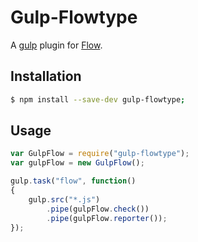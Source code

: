# Gulp-Flowtype
A [gulp](https://gulpjs.com) plugin for [Flow](http://flowtype.org).

## Installation
```bash
$ npm install --save-dev gulp-flowtype;
```

## Usage
```js
var GulpFlow = require("gulp-flowtype");
var gulpFlow = new GulpFlow();

gulp.task("flow", function()
{
    gulp.src("*.js")
        .pipe(gulpFlow.check())
        .pipe(gulpFlow.reporter());
});
```

